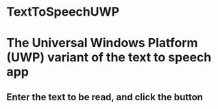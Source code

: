 # TextToSpeechUWP

# The Universal Windows Platform (UWP) variant of the text to speech app

## Enter the text to be read, and click the button
